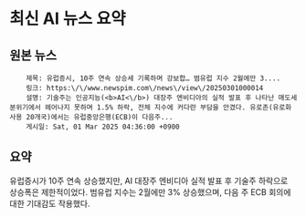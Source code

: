 # 최신 AI 뉴스 요약

## 원본 뉴스
		제목: 유럽증시, 10주 연속 상승세 기록하며 강보합… 범유럽 지수 2월에만 3....
		링크: https:\/\/www.newspim.com\/news\/view\/20250301000014
		설명: 기술주는 인공지능(<b>AI<\/b>) 대장주 엔비디아의 실적 발표 후 나타난 매도세 분위기에서 헤어나지 못하며 1.5% 하락, 전체 지수에 커다란 부담을 안겼다. 유로존(유로화 사용 20개국)에서는 유럽중앙은행(ECB)이 다음주... 
		게시일: Sat, 01 Mar 2025 04:36:00 +0900


## 요약
유럽증시가 10주 연속 상승했지만, AI 대장주 엔비디아 실적 발표 후 기술주 하락으로 상승폭은 제한적이었다. 범유럽 지수는 2월에만 3% 상승했으며, 다음 주 ECB 회의에 대한 기대감도 작용했다.
